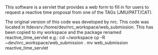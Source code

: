 This software is a servlet that provides a web form to fill in for users to request a reactive time proposal from one of the TAGs (JMU/PATT/CAT).

The original version of this code was developed by nrc. This code was located in ltdevsrv:/home/dev/nrc_workspace/web_submission. This has been copied to my workspace and the package renamed reactive_time_servlet e.g.:
cd ~/workspace
cp -R ~dev/nrc_workspace/web_submission .
mv web_submission reactive_time_servlet

